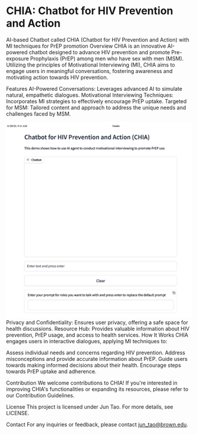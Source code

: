 # CHIA: Chatbot for HIV Prevention and Action
AI-based Chatbot called CHIA (Chatbot for HIV Prevention and Action) with MI techniques for PrEP promotion
Overview
CHIA is an innovative AI-powered chatbot designed to advance HIV prevention and promote Pre-exposure Prophylaxis (PrEP) among men who have sex with men (MSM). Utilizing the principles of Motivational Interviewing (MI), CHIA aims to engage users in meaningful conversations, fostering awareness and motivating action towards HIV prevention.

Features
AI-Powered Conversations: Leverages advanced AI to simulate natural, empathetic dialogues.
Motivational Interviewing Techniques: Incorporates MI strategies to effectively encourage PrEP uptake.
Targeted for MSM: Tailored content and approach to address the unique needs and challenges faced by MSM.

![CHIA](https://github.com/Barbaratao/CHIA/blob/main/prototype%20of%20CHIA.png?raw=true "CHIA Chatbot Interface")
Privacy and Confidentiality: Ensures user privacy, offering a safe space for health discussions.
Resource Hub: Provides valuable information about HIV prevention, PrEP usage, and access to health services.
How It Works
CHIA engages users in interactive dialogues, applying MI techniques to:

Assess individual needs and concerns regarding HIV prevention.
Address misconceptions and provide accurate information about PrEP.
Guide users towards making informed decisions about their health.
Encourage steps towards PrEP uptake and adherence.

Contribution
We welcome contributions to CHIA! If you're interested in improving CHIA's functionalities or expanding its resources, please refer to our Contribution Guidelines.

License
This project is licensed under Jun Tao. For more details, see LICENSE.

Contact
For any inquiries or feedback, please contact jun_tao@brown.edu.
